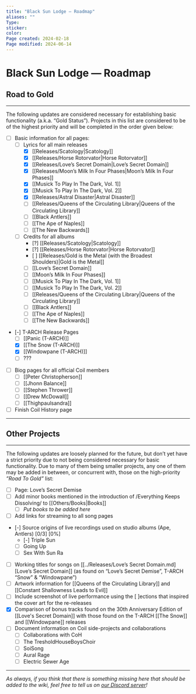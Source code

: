 ```yaml
---
title: "Black Sun Lodge — Roadmap"
aliases: ""
Type: 
sticker: 
color: 
Page created: 2024-02-18
Page modified: 2024-06-14
---
```


# Black Sun Lodge — Roadmap

## Road to Gold

---

The following updates are considered necessary for establishing basic functionality (a.k.a. “Gold Status”). Projects in this list are considered to be of the highest priority and will be completed in the order given below:

- [ ] Basic information for all pages:
	- [ ] Lyrics for all main releases
		- [x] [[Releases/Scatology|Scatology]]
		- [X] [[Releases/Horse Rotorvator|Horse Rotorvator]]
		- [X] [[Releases/Love’s Secret Domain|Love’s Secret Domain]]
		- [X] [[Releases/Moon’s Milk In Four Phases|Moon’s Milk In Four Phases]]
		- [x] [[Musick To Play In The Dark, Vol. 1]]
		- [x] [[Musick To Play In The Dark, Vol. 2]]
		- [x] [[Releases/Astral Disaster|Astral Disaster]]
		- [ ] [[Releases/Queens of the Circulating Library|Queens of the Circulating Library]]
		- [ ] [[Black Antlers]]
		- [ ] [[The Ape of Naples]]
		- [ ] [[The New Backwards]]
	- [ ] Credits for all albums
		- [?] [[Releases/Scatology|Scatology]]
		- [?] [[Releases/Horse Rotorvator|Horse Rotorvator]]
		- [ ] [[Releases/Gold is the Metal (with the Broadest Shoulders)|Gold is the Metal]]
		- [ ] [[Love’s Secret Domain]]
		- [ ] [[Moon’s Milk In Four Phases]]
		- [ ] [[Musick To Play In The Dark, Vol. 1]]
		- [ ] [[Musick To Play In The Dark, Vol. 2]]
		- [ ] [[Releases/Queens of the Circulating Library|Queens of the Circulating Library]]
		- [ ] [[Black Antlers]]
		- [ ] [[The Ape of Naples]]
		- [ ] [[The New Backwards]]
- [-] T-ARCH Release Pages
	- [ ] [[Panic (T-ARCH)]]
	- [x] [[The Snow (T-ARCH)]]
	- [X] [[Windowpane (T-ARCH)]]
	- [ ] ???
- [ ] Biog pages for all official Coil members
	- [ ] [[Peter Christopherson]]
	- [ ] [[Jhonn Balance]]
	- [ ] [[Stephen Thrower]]
	- [ ] [[Drew McDowall]]
	- [ ] [[Thighpaulsandra]]
- [ ] Finish Coil History page

---

## Other Projects

---

The following updates are loosely planned for the future, but don’t yet have a strict priority due to not being considered necessary for basic functionality. Due to many of them being smaller projects, any one of them may be added in between, or concurrent with, those on the high-priority *”Road To Gold”* list:

- [ ] Page: Love’s Secret Demise
- [ ] Add minor books mentioned in the introduction of /Everything Keeps Dissolving/ to [[Others/Books|Books]]
	- [ ] *Put books to be added here*
- [ ] Add links for streaming to all song pages
- [-] Source origins of live recordings used on studio albums (Ape, Antlers) [0/3] [0%]
	- [-] Triple Sun
	- [ ] Going Up
	- [ ] Sex With Sun Ra
- [ ] Working titles for songs on [[../Releases/Love’s Secret Domain.md][Love’s Secret Domain]] (as found on “Love’s Secret Demise”, T-ARCH “Snow” & “Windowpane”)
- [ ] Artwork information for [[Queens of the Circulating Library]] and [[Constant Shallowness Leads to Evil]]
- [ ] Include screenshot of live performance using the [ ]ections that inspired the cover art for the re-releases
- [X] Comparison of bonus tracks found on the 30th Anniversary Edition of [[Love's Secret Domain]] with those found on the T-ARCH [[The Snow]] and [[Windowpane]] releases
- [ ] Document information on Coil side-projects and collaborations
	- [ ] Collaborations with CoH
	- [ ] The TresholdHouseBoysChoir
	- [ ] SoiSong
	- [ ] Aural Rage
	- [ ] Electric Sewer Age

---

*As always, if you think that there is something missing here that should be added to the wiki, feel free to tell us on [our Discord server](https://discord.gg/YRV7snQ7Ps)!*
